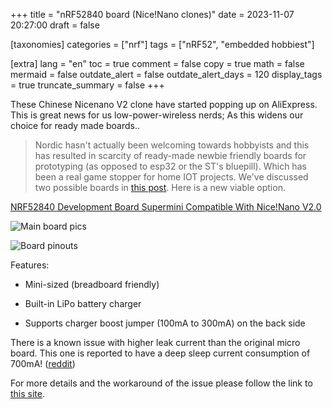 +++
title = "nRF52840 board (Nice!Nano clones)"
date = 2023-11-07 20:27:00
draft = false

[taxonomies]
categories = ["nrf"]
tags = ["nRF52", "embedded hobbiest"]

[extra]
lang = "en"
toc = true
comment = false
copy = true
math = false
mermaid = false
outdate_alert = false
outdate_alert_days = 120
display_tags = true
truncate_summary = false
+++

These Chinese Nicenano V2 clone have started popping up on AliExpress. This is great news for us low-power-wireless nerds; As this widens our choice for ready made boards..

>Nordic hasn't actually been welcoming towards hobbyists and this has resulted in scarcity of ready-made newbie friendly boards for prototyping (as opposed to esp32 or the ST's bluepill). Which has been a real game stopper for home IOT projects. We've discussed two possible boards in [this post](@/blog/mcu-selection-guide.md). Here is a new viable option.

[NRF52840 Development Board Supermini Compatible With Nice!Nano V2.0](https://aliexpress.com/item/1005006035267231.html)

![Main board pics](nrf_clone_pic.resized.png)

![Board pinouts](nrf_clone_pinout.resized.png)

Features:

- Mini-sized (breadboard friendly)

- Built-in LiPo battery charger

- Supports charger boost jumper (100mA to 300mA) on the back side

There is a known issue with higher leak current than the original micro board. This one is reported to have a deep sleep current consumption of 700mA! ([reddit](https://redd.it/16q5b2c))

For more details and the workaround of the issue please follow the link to [this site](https://github.com/joric/nrfmicro/wiki/Alternatives#supermini-nrf52840).


